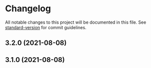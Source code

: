 # Changelog

All notable changes to this project will be documented in this file. See [standard-version](https://github.com/conventional-changelog/standard-version) for commit guidelines.

## 3.2.0 (2021-08-08)

## 3.1.0 (2021-08-08)
